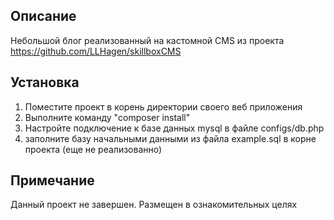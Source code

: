 Описание
---------
Небольшой блог реализованный на кастомной CMS из проекта https://github.com/LLHagen/skillboxCMS

Установка
---------
1) Поместите проект в корень директории своего веб приложения
2) Выполните команду "composer install"
3) Настройте подключение к базе данных mysql в файле configs/db.php
4) заполните базу начальными данными из файла example.sql в корне проекта (еще не реализованно) 

Примечание
-------------
Данный проект не завершен. Размещен в ознакомительных целях